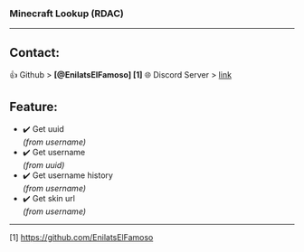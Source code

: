 ### Minecraft Lookup (RDAC) 

-------------
  
## __Contact:__
👍 Github > __[@EnilatsElFamoso] [1]__
🌐 Discord Server > [link](https://discord.gg/KnekBfkEM5)
## __Feature:__  

* ✔️ Get uuid  
*(from username)*
*  ✔️ Get username  
*(from uuid)*
*  ✔️ Get username history  
*(from username)*
*  ✔️ Get skin url  
*(from username)*

-------------

[1] https://github.com/EnilatsElFamoso